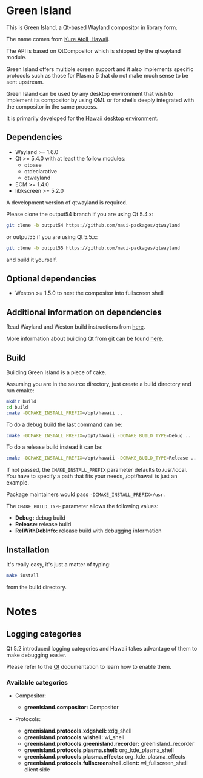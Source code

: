 Green Island
============

This is Green Island, a Qt-based Wayland compositor in library form.

The name comes from [Kure Atoll, Hawaii](http://en.wikipedia.org/wiki/Green_Island,_Hawaii).

The API is based on QtCompositor which is shipped by the qtwayland module.

Green Island offers multiple screen support and it also implements specific protocols
such as those for Plasma 5 that do not make much sense to be sent upstream.

Green Island can be used by any desktop environment that wish to implement its compositor
by using QML or for shells deeply integrated with the compositor in the same process.

It is primarily developed for the [Hawaii desktop environment](https://github.com/hawaii-desktop).

## Dependencies

* Wayland >= 1.6.0
* Qt >= 5.4.0 with at least the follow modules:
  * qtbase
  * qtdeclarative
  * qtwayland
* ECM >= 1.4.0
* libkscreen >= 5.2.0


A development version of qtwayland is required.

Please clone the output54 branch if you are using Qt 5.4.x:

```sh
git clone -b output54 https://github.com/maui-packages/qtwayland
```

or output55 if you are using Qt 5.5.x:

```sh
git clone -b output55 https://github.com/maui-packages/qtwayland
```

and build it yourself.

## Optional dependencies

* Weston >= 1.5.0 to nest the compositor into fullscreen shell

## Additional information on dependencies

Read Wayland and Weston build instructions from [here](http://wayland.freedesktop.org/building.html).

More information about building Qt from git can be found [here](http://qt-project.org/wiki/Building-Qt-5-from-Git).

## Build

Building Green Island is a piece of cake.

Assuming you are in the source directory, just create a build directory
and run cmake:

```sh
mkdir build
cd build
cmake -DCMAKE_INSTALL_PREFIX=/opt/hawaii ..
```

To do a debug build the last command can be:

```sh
cmake -DCMAKE_INSTALL_PREFIX=/opt/hawaii -DCMAKE_BUILD_TYPE=Debug ..
```

To do a release build instead it can be:

```sh
cmake -DCMAKE_INSTALL_PREFIX=/opt/hawaii -DCMAKE_BUILD_TYPE=Release ..
```

If not passed, the `CMAKE_INSTALL_PREFIX` parameter defaults to /usr/local.
You have to specify a path that fits your needs, /opt/hawaii is just an example.

Package maintainers would pass `-DCMAKE_INSTALL_PREFIX=/usr`.

The `CMAKE_BUILD_TYPE` parameter allows the following values:

* **Debug:** debug build
* **Release:** release build
* **RelWithDebInfo:** release build with debugging information

## Installation

It's really easy, it's just a matter of typing:

```sh
make install
```

from the build directory.

# Notes

## Logging categories

Qt 5.2 introduced logging categories and Hawaii takes advantage of
them to make debugging easier.

Please refer to the [Qt](http://doc.qt.io/qt-5/qloggingcategory.html) documentation
to learn how to enable them.

### Available categories

* Compositor:
  * **greenisland.compositor:** Compositor

* Protocols:
  * **greenisland.protocols.xdgshell:** xdg_shell
  * **greenisland.protocols.wlshell:** wl_shell
  * **greenisland.protocols.greenisland.recorder:** greenisland_recorder
  * **greenisland.protocols.plasma.shell:** org_kde_plasma_shell
  * **greenisland.protocols.plasma.effects:** org_kde_plasma_effects
  * **greenisland.protocols.fullscreenshell.client:** wl_fullscreen_shell client side
